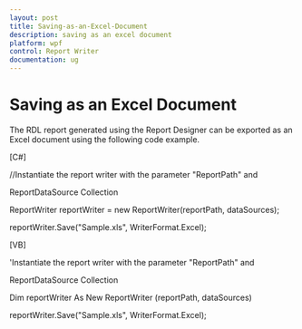```yaml
---
layout: post
title: Saving-as-an-Excel-Document
description: saving as an excel document
platform: wpf
control: Report Writer
documentation: ug
---
```


# Saving as an Excel Document

The RDL report generated using the Report Designer can be exported as an Excel document using the following code example. 



[C#]

//Instantiate the report writer with the parameter "ReportPath" and 

ReportDataSource Collection

ReportWriter reportWriter = new ReportWriter(reportPath, dataSources);

reportWriter.Save("Sample.xls", WriterFormat.Excel);



[VB]

'Instantiate the report writer with the parameter "ReportPath" and 

ReportDataSource Collection

Dim reportWriter As New ReportWriter (reportPath, dataSources)

reportWriter.Save("Sample.xls", WriterFormat.Excel);



